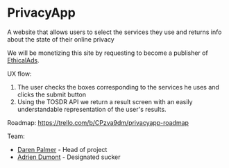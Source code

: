 # PrivacyApp
A website that allows users to select the services they use and returns info about the state of their online privacy

We will be monetizing this site by requesting to become a publisher of [EthicalAds](https://www.ethicalads.io/publishers/).

UX flow: 
1. The user checks the boxes corresponding to the services he uses and clicks the submit button
2. Using the TOSDR API we return a result screen with an easily understandable representation of the user's results.

Roadmap: https://trello.com/b/CPzva9dm/privacyapp-roadmap

Team:
* [Daren Palmer](https://colleserre.github.io) - Head of project
* [Adrien Dumont](https://neurones.dev) - Designated sucker